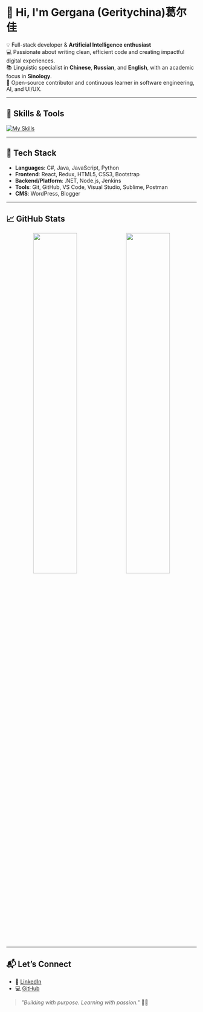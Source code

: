 # 👋 Hi, I'm Gergana (Geritychina)葛尔佳 

💡 Full-stack developer & **Artificial Intelligence enthusiast**  
💻 Passionate about writing clean, efficient code and creating impactful digital experiences.  
📚 Linguistic specialist in **Chinese**, **Russian**, and **English**, with an academic focus in **Sinology**.  
🌱 Open-source contributor and continuous learner in software engineering, AI, and UI/UX.

---

## 🧠 Skills & Tools

[![My Skills](https://skillicons.dev/icons?i=js,html,css,nodejs,bootstrap,cs,dotnet,jenkins,npm,py,postman,react,redux,sublime,visualstudio,vscode,wordpress,git,github,jquery)](https://skillicons.dev)

---

## 🔧 Tech Stack

- **Languages**: C#, Java, JavaScript, Python  
- **Frontend**: React, Redux, HTML5, CSS3, Bootstrap  
- **Backend/Platform**: .NET, Node.js, Jenkins  
- **Tools**: Git, GitHub, VS Code, Visual Studio, Sublime, Postman  
- **CMS**: WordPress, Blogger

---

## 📈 GitHub Stats

<p align="center">
  <img src="https://github-readme-stats.vercel.app/api?username=Geritychina&show_icons=true&theme=tokyonight&hide_border=true" width="48%" />
  <img src="https://github-readme-streak-stats.herokuapp.com?user=Geritychina&theme=tokyonight&hide_border=true" width="48%" />
</p>

---

## 📬 Let’s Connect

- 🔗 [LinkedIn](https://www.linkedin.com/in/geritychina/)
- 💻 [GitHub](https://github.com/Geritychina)

> _"Building with purpose. Learning with passion."_ 🤖✨





